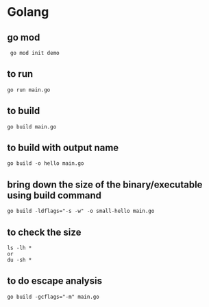 # Golang

## go mod 

```
 go mod init demo
 ```

 ## to run

 ```
 go run main.go
 ```

  ## to build

 ```
 go build main.go
 ```

## to build with output name

 ```
go build -o hello main.go
 ```

## bring down the size of the binary/executable using build command
```
go build -ldflags="-s -w" -o small-hello main.go
```
## to check the size
```
ls -lh *
or
du -sh *
```

## to do escape analysis

```
go build -gcflags="-m" main.go
```